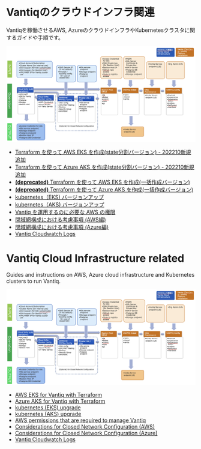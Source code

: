 # Vantiqのクラウドインフラ関連
Vantiqを稼働させるAWS, AzureのクラウドインフラやKubernetesクラスタに関するガイドや手順です。

![](imgs/section-top/vantiq-intall-flow.png)

- [Terraform を使って AWS EKS を作成(state分割バージョン) - 202210新規追加](./terraform_aws/new/readme.md)
- [Terraform を使って Azure AKS を作成(state分割バージョン) - 202210新規追加](./terraform_azure/new/readme.md)
- [ **(deprecated)** Terraform を使って AWS EKS を作成(一括作成バージョン)](./terraform_aws/old/readme.md)
- [ **(deprecated)** Terraform を使って Azure AKS を作成(一括作成バージョン)](./terraform_azure/old/readme.md)
- [kubernetes（EKS) バージョンアップ](./docs/jp/kubernetes-upgrade.md#eks_upgrade)
- [kubernetes（AKS) バージョンアップ](./docs/jp/kubernetes-upgrade.md#aks_upgrade)
- [Vantiq を運用するのに必要な AWS の権限](./docs/jp/aws_op_priviliges.md)
- [閉域網構成における考慮事項 (AWS編)](./docs/jp/vantiq-install-closed-network-aws.md)
- [閉域網構成における考慮事項 (Azure編)](./docs/jp/vantiq-install-closed-network-azure.md)
- [Vantiq Cloudwatch Logs](./docs/jp/vantiq-cloudwatch.md)

# Vantiq Cloud Infrastructure related
Guides and instructions on AWS, Azure cloud infrastructure and Kubernetes clusters to run Vantiq.  

![](imgs/section-top/vantiq-intall-flow.png)

- [AWS EKS for Vantiq with Terraform](./terraform_aws/readme_en.md)
- [Azure AKS for Vantiq with Terraform](./terraform_azure/readme_en.md)
- [kubernetes (EKS) upgrade](./docs/eng/kubernetes-upgrade.md#eks_upgrade)
- [kubernetes (AKS) upgrade](./docs/eng/kubernetes-upgrade.md#aks_upgrade)
- [AWS permissions that are required to manage Vantiq](./docs/eng/aws_op_priviliges.md)
- [Considerations for Closed Network Configuration (AWS)](./docs/eng/vantiq-install-closed-network-aws.md)
- [Considerations for Closed Network Configuration (Azure)](./docs/eng/vantiq-install-closed-network-azure.md)
- [Vantiq Cloudwatch Logs](./docs/eng/vantiq-cloudwatch.md)  
